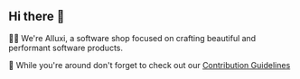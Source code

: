 ## Hi there 👋

🙋‍♀️ We're Alluxi, a software shop focused on crafting beautiful and performant software products.

🧙 While you're around don't forget to check out our [Contribution Guidelines](https://github.com/alluximx/alluxi-guides)

<!--

**Here are some ideas to get you started:**

🙋‍♀️ A short introduction - what is your organization all about?
🌈 Contribution guidelines - how can the community get involved?
👩‍💻 Useful resources - where can the community find your docs? Is there anything else the community should know?
🍿 Fun facts - what does your team eat for breakfast?
🧙 Remember, you can do mighty things with the power of [Markdown](https://docs.github.com/github/writing-on-github/getting-started-with-writing-and-formatting-on-github/basic-writing-and-formatting-syntax)
-->
